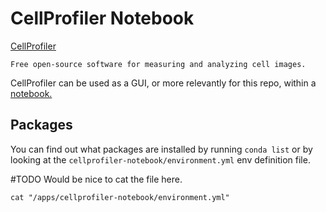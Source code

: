 # CellProfiler Notebook

[CellProfiler](https://cellprofiler.org/) 

    Free open-source software for measuring and analyzing cell images.
    
CellProfiler can be used as a GUI, or more relevantly for this repo, within a [notebook.](https://github.com/CellProfiler/notebooks/blob/master/cellprofiler_demo.ipynb) 
    
## Packages

You can find out what packages are installed by running `conda list` or by looking at the `cellprofiler-notebook/environment.yml` env definition file.

#TODO Would be nice to cat the file here.

```
cat "/apps/cellprofiler-notebook/environment.yml"
```
